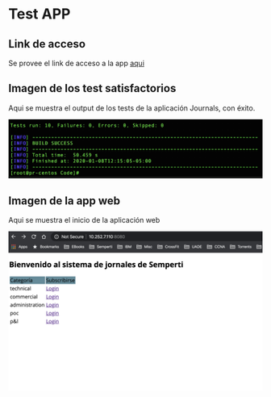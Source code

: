 # Test APP
## Link de acceso 

Se provee el link de acceso a la app [aqui](http://10.252.7.110:8080)

## Imagen de los test satisfactorios

Aqui se muestra el output de los tests de la aplicación Journals, con éxito.

![Test aplicativo](/Images/maven-tests.jpg)

## Imagen de la app web

Aqui se muestra el inicio de la aplicación web

![Interfaz Web App](/Images/app.png)